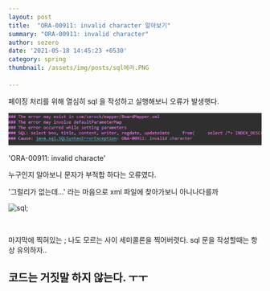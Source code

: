 ```yaml
---
layout: post
title:  "ORA-00911: invalid character 알아보기"
summary: "ORA-00911: invalid character"
author: sezero
date: '2021-05-18 14:45:23 +0530'
category: spring
thumbnail: /assets/img/posts/sql에러.PNG

---
```




<p>페이징 처리를 위해 열심히 sql 을 작성하고 실행해보니 오류가 발생햇다.                                           </P>

<img src="/assets/img/posts/sql에러.PNG" width=auto height=auto>
<p>
'ORA-00911: invalid characte'

누구인지 알아보니 문자가 부적합 하다는 오류였다.
</P>

<p>'그럴리가 없는데...' 라는 마음으로  xml 파일에 찾아가보니  아니나다를까                                         </p>

![sql;](https://user-images.githubusercontent.com/76033275/118597699-ffb03b00-b7e7-11eb-86a4-2fafc39ed5fd.PNG)

<br>

<p>마지막에 찍혀있는 ; 나도 모르는 사이 세미콜론을 찍어버렷다.   sql 문을 작성할때는 항상 유의하자..                   

</p>  

<h2>코드는 거짓말 하지 않는다. ㅜㅜ</h2>

